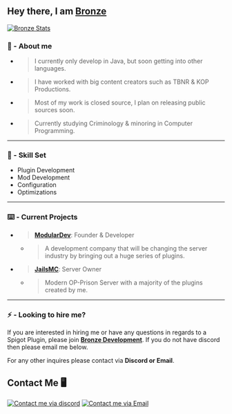 ## Hey there, I am [Bronze](https://github.com/BronzeDevelops)

[![Bronze Stats](https://github-readme-stats.vercel.app/api?username=BronzeDevelops&show_icons=true&theme=gruvbox)](https://github.com/BronzeDevelops)<br/>

### 🤵 - About me 
- > I currently only develop in Java, but soon getting into other languages.
- > I have worked with big content creators such as TBNR & KOP Productions.
- > Most of my work is closed source, I plan on releasing public sources soon.
- > Currently studying Criminology & minoring in Computer Programming. 

------------

### 🧠 - Skill Set
- Plugin Development
- Mod Development
- Configuration
- Optimizations
------------

### ⌨️ - Current Projects
- > **[ModularDev](http://discord.modulardev.cloud "ModularDev")**: Founder & Developer
  - > A development company that will be changing the server industry by bringing out a huge series of plugins.
- > **[JailsMC](https://discord.jailsmc.net/ "JailsMC")**: Server Owner
  - > Modern OP-Prison Server with a majority of the plugins created by me.
------------
### ⚡ - Looking to hire me?
If you are interested in hiring me or have any questions in regards to a Spigot Plugin, please join **[Bronze Development](https://discord.gg/YZAkJ8WWCB "Bronze Development")**. If you do not have discord then please email me below. 

For any other inquires please contact via **Discord or Email**. ​

## Contact Me 🖥️
[![Contact me via discord](https://badges.krynn.dev/discord/?id=213455114575413250)](https://github.com/BronzeDevelops)  [![Contact me via Email](https://badges.krynn.dev/email/?address=contact@bronze.dev)](https://github.com/BronzeCodes)


